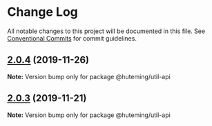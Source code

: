 # Change Log

All notable changes to this project will be documented in this file.
See [Conventional Commits](https://conventionalcommits.org) for commit guidelines.

## [2.0.4](https://github.com/huteming/huteming-ui/compare/@huteming/util-api@2.0.3...@huteming/util-api@2.0.4) (2019-11-26)

**Note:** Version bump only for package @huteming/util-api





## [2.0.3](https://github.com/huteming/huteming-ui/compare/@huteming/util-api@2.0.2...@huteming/util-api@2.0.3) (2019-11-21)

**Note:** Version bump only for package @huteming/util-api
